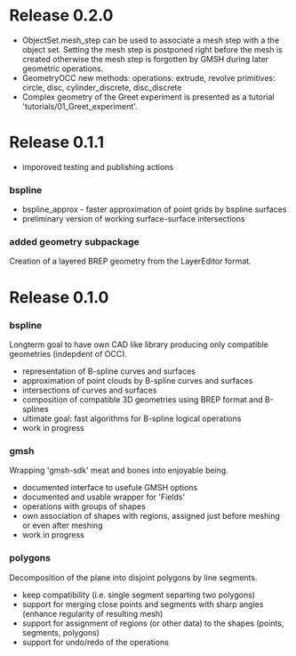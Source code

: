 # Release 0.2.0
- ObjectSet.mesh_step can be used to associate a mesh step with a the object set.
  Setting the mesh step is postponed right before the mesh is created otherwise the mesh step is forgotten by GMSH
  during later geometric operations.
- GeometryOCC new methods:
  operations: extrude, revolve
  primitives: circle, disc, cylinder_discrete, disc_discrete
- Complex geometry of the Greet experiment is presented as a tutorial 'tutorials/01_Greet_experiment'.


# Release 0.1.1

- imporoved testing and publishing actions

### bspline

- bspline_approx - faster approximation of point grids by bspline surfaces
- preliminary version of working surface-surface intersections

### added geometry subpackage
Creation of a layered BREP geometry from the LayerEditor format.


# Release 0.1.0

### bspline
Longterm goal to have own CAD like library producing only compatible geometries (indepdent of OCC).

- representation of B-spline curves and surfaces
- approximation of point clouds by B-spline curves and surfaces
- intersections of curves and surfaces
- composition of compatible 3D geometries using BREP format and B-splines
- ultimate goal: fast algorithms for B-spline logical operations
- work in progress

### gmsh
Wrapping 'gmsh-sdk' meat and bones into enjoyable being.

- documented interface to usefule GMSH options
- documented and usable wrapper for 'Fields'
- operations with groups of shapes
- own association of shapes with regions, assigned just before meshing or even after meshing
- work in progress

### polygons
Decomposition of the plane into disjoint polygons by line segments. 

- keep compatibility (i.e. single segment separting two polygons)
- support for merging close points and segments with sharp angles (enhance regularity of resulting mesh)
- support for assignment of regions (or other data) to the shapes (points, segments, polygons)
- support for undo/redo of the operations





